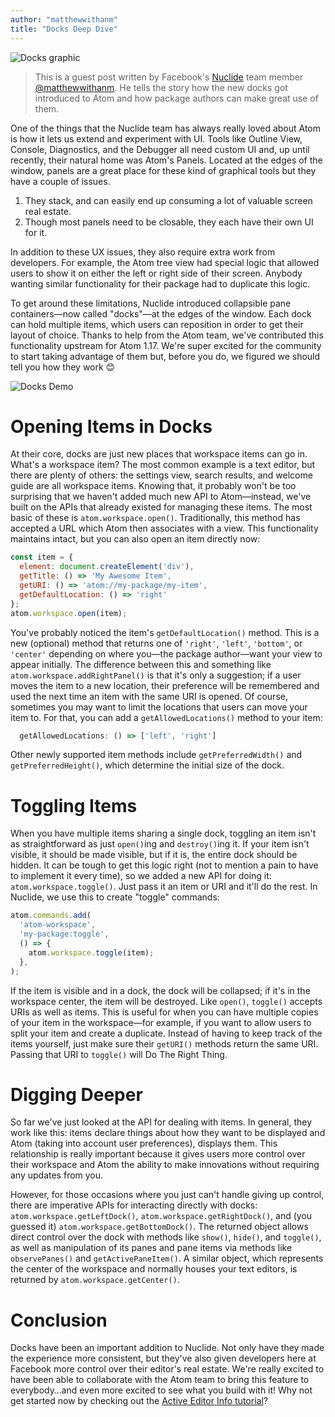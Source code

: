 ```yaml
---
author: "matthewwithanm"
title: "Docks Deep Dive"
---
```


![Docks graphic](/assets/images/blog.atom.io/img/posts/docks.png)

> This is a guest post written by Facebook's [Nuclide](https://nuclide.io/) team member [@matthewwithanm](https://github.com/matthewwithanm). He tells the story how the new docks got introduced to Atom and how package authors can make great use of them.

One of the things that the Nuclide team has always really loved about Atom is how it lets us extend and experiment with UI. Tools like Outline View, Console, Diagnostics, and the Debugger all need custom UI and, up until recently, their natural home was Atom's Panels. Located at the edges of the window, panels are a great place for these kind of graphical tools but they have a couple of issues.

<!--more-->

1. They stack, and can easily end up consuming a lot of valuable screen real estate.
2. Though most panels need to be closable, they each have their own UI for it.

In addition to these UX issues, they also require extra work from developers. For example, the Atom tree view had special logic that allowed users to show it on either the left or right side of their screen. Anybody wanting similar functionality for their package had to duplicate this logic.

To get around these limitations, Nuclide introduced collapsible pane containers—now called "docks"—at the edges of the window. Each dock can hold multiple items, which users can reposition in order to get their layout of choice. Thanks to help from the Atom team, we've contributed this functionality upstream for Atom 1.17. We're super excited for the community to start taking advantage of them but, before you do, we figured we should tell you how they work 😊

![Docks Demo](/assets/images/blog.atom.io/img/posts/docks-demo.gif)

# Opening Items in Docks

At their core, docks are just new places that workspace items can go in. What's a workspace item? The most common example is a text editor, but there are plenty of others: the settings view, search results, and welcome guide are all workspace items. Knowing that, it probably won't be too surprising that we haven't added much new API to Atom—instead, we've built on the APIs that already existed for managing these items. The most basic of these is `atom.workspace.open()`. Traditionally, this method has accepted a URL which Atom then associates with a view. This functionality maintains intact, but you can also open an item directly now:

```js
const item = {
  element: document.createElement('div'),
  getTitle: () => 'My Awesome Item',
  getURI: () => 'atom://my-package/my-item',
  getDefaultLocation: () => 'right'
};
atom.workspace.open(item);
```

You've probably noticed the item's `getDefaultLocation()` method. This is a new (optional) method that returns one of `'right'`, `'left'`, `'bottom'`, or `'center'` depending on where you—the package author—want your view to appear initially. The difference between this and something like `atom.workspace.addRightPanel()` is that it's only a suggestion; if a user moves the item to a new location, their preference will be remembered and used the next time an item with the same URI is opened. Of course, sometimes you may want to limit the locations that users can move your item to. For that, you can add a `getAllowedLocations()` method to your item:

```js
  getAllowedLocations: () => ['left', 'right']
```

Other newly supported item methods include `getPreferredWidth()` and `getPreferredHeight()`, which determine the initial size of the dock.

# Toggling Items

When you have multiple items sharing a single dock, toggling an item isn't as straightforward as just  `open()`ing and `destroy()`ing it. If your item isn't visible, it should be made visible, but if it is, the entire dock should be hidden. It can be tough to get this logic right (not to mention a pain to have to implement it every time), so we added a new API for doing it: `atom.workspace.toggle()`. Just pass it an item or URI and it'll do the rest. In Nuclide, we use this to create "toggle" commands:

```js
atom.commands.add(
  'atom-workspace',
  'my-package:toggle',
  () => {
    atom.workspace.toggle(item);
  },
);
```

If the item is visible and in a dock, the dock will be collapsed; if it's in the workspace center, the item will be destroyed. Like `open()`, `toggle()` accepts URIs as well as items. This is useful for when you can have multiple copies of your item in the workspace—for example, if you want to allow users to split your item and create a duplicate. Instead of having to keep track of the items yourself, just make sure their `getURI()` methods return the same URI. Passing that URI to `toggle()` will Do The Right Thing.

# Digging Deeper

So far we've just looked at the API for dealing with items. In general, they work like this: items declare things about how they want to be displayed and Atom (taking into account user preferences), displays them. This relationship is really important because it gives users more control over their workspace and Atom the ability to make innovations without requiring any updates from you.

However, for those occasions where you just can't handle giving up control, there are imperative APIs for interacting directly with docks: `atom.workspace.getLeftDock()`, `atom.workspace.getRightDock()`, and (you guessed it) `atom.workspace.getBottomDock()`. The returned object allows direct control over the dock with methods like `show()`, `hide()`, and `toggle()`, as well as manipulation of its panes and pane items via methods like `observePanes()` and `getActivePaneItem()`. A similar object, which represents the center of the workspace and normally houses your text editors, is returned by `atom.workspace.getCenter()`.

# Conclusion

Docks have been an important addition to Nuclide. Not only have they made the experience more consistent, but they've also given developers here at Facebook more control over their editor's real estate. We're really excited to have been able to collaborate with the Atom team to bring this feature to everybody…and even more excited to see what you build with it! Why not get started now by checking out the [Active Editor Info tutorial](https://flight-manual.atom-editor.cc/hacking-atom/sections/package-active-editor-info/)?
